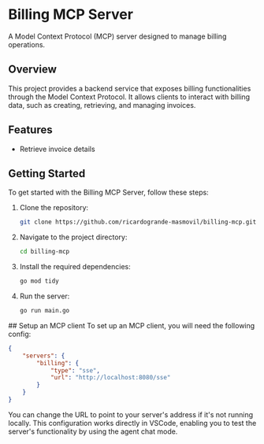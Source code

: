 # Billing MCP Server

A Model Context Protocol (MCP) server designed to manage billing operations.

## Overview

This project provides a backend service that exposes billing functionalities through the Model Context Protocol. It allows clients to interact with billing data, such as creating, retrieving, and managing invoices.

## Features

- Retrieve invoice details

## Getting Started

To get started with the Billing MCP Server, follow these steps:

1. Clone the repository:
   ```bash
   git clone https://github.com/ricardogrande-masmovil/billing-mcp.git
   ```

2. Navigate to the project directory:
   ```bash
   cd billing-mcp
   ```

3. Install the required dependencies:
   ```bash
   go mod tidy
   ```

4. Run the server:
   ```bash
   go run main.go
   ```

## Setup an MCP client
To set up an MCP client, you will need the following config:
```json
{
    "servers": {
        "billing": {
            "type": "sse",
            "url": "http://localhost:8080/sse"
        }
    }
}
```
You can change the URL to point to your server's address if it's not running locally. This configuration works directly in VSCode, enabling you to test the server's functionality by using the agent chat mode. 
